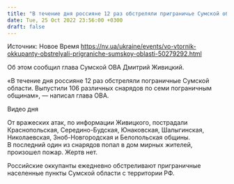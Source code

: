 ```yaml
---
title: "В течение дня россияне 12 раз обстреляли приграничье Сумской области"
date: Tue, 25 Oct 2022 23:56:00 +0300
draft: false
---
```

Источник: Новое Время https://nv.ua/ukraine/events/vo-vtornik-okkupanty-obstrelyali-prigraniche-sumskoy-oblasti-50279292.html


 Об этом сообщил глава Сумской ОВА Дмитрий Живицкий.

«В течение дня россияне 12 раз обстреляли пограничные Сумской области. Выпустили 106 различных снарядов по семи пограничным общинам», — написал глава ОВА.

 Видео дня   

От вражеских атак, по информации Живицкого, пострадали Краснопольская, Середино-Будская, Юнаковская, Шалыгинская, Николаевская, Зноб-Новгородская и Белопольская общины. В последний один из снарядов попал в дом мирных жителей, произошел пожар. Жертв нет.

Российские оккупанты ежедневно обстреливают приграничные населенные пункты Сумской области с территории РФ.
